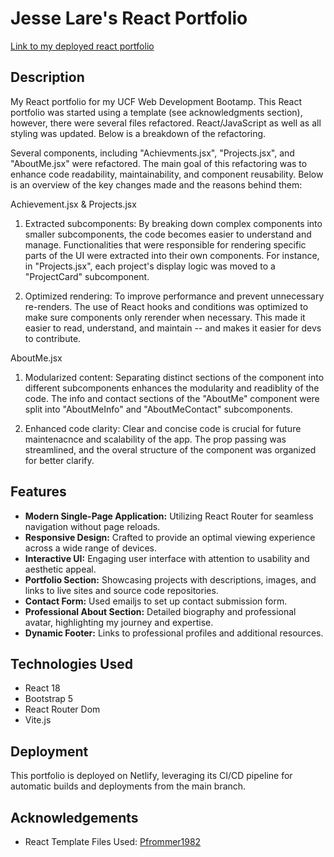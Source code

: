 # Jesse Lare's React Portfolio

[Link to my deployed react portfolio](https://jl-react-portfolio.netlify.app/)

## Description

My React portfolio for my UCF Web Development Bootamp. This React portfolio was started using a template (see acknowledgments section), however, there were several files refactored. React/JavaScript as well as all styling was updated. Below is a breakdown of the refactoring.

Several components, including "Achievments.jsx", "Projects.jsx", and "AboutMe.jsx" were refactored. The main goal of this refactoring was to enhance code readability, maintainability, and component reusability. Below is an overview of the key changes made and the reasons behind them:

Achievement.jsx & Projects.jsx
1. Extracted subcomponents: By breaking down complex components into smaller subcomponents, the code becomes easier to understand and manage. Functionalities that were responsible for rendering specific parts of the UI were extracted into their own components. For instance, in "Projects.jsx", each project's display logic was moved to a "ProjectCard" subcomponent.

2. Optimized rendering: To improve performance and prevent unnecessary re-renders. The use of React hooks and conditions was optimized to make sure components only rerender when necessary. This made it easier to read, understand, and maintain -- and makes it easier for devs to contribute.

AboutMe.jsx
1. Modularized content: Separating distinct sections of the component into different subcomponents enhances the modularity and readiblity of the code. The info and contact sections of the "AboutMe" component were split into "AboutMeInfo" and "AboutMeContact" subcomponents.

2. Enhanced code clarity: Clear and concise code is crucial for future maintenacnce and scalability of the app. The prop passing was streamlined, and the overal structure of the component was organized for better clarify.

## Features

- **Modern Single-Page Application:** Utilizing React Router for seamless navigation without page reloads.
- **Responsive Design:** Crafted to provide an optimal viewing experience across a wide range of devices.
- **Interactive UI:** Engaging user interface with attention to usability and aesthetic appeal.
- **Portfolio Section:** Showcasing projects with descriptions, images, and links to live sites and source code repositories.
- **Contact Form:** Used emailjs to set up contact submission form.
- **Professional About Section:** Detailed biography and professional avatar, highlighting my journey and expertise.
- **Dynamic Footer:** Links to professional profiles and additional resources.

## Technologies Used

- React 18
- Bootstrap 5
- React Router Dom
- Vite.js

## Deployment

This portfolio is deployed on Netlify, leveraging its CI/CD pipeline for automatic builds and deployments from the main branch.

## Acknowledgements

- React Template Files Used: [Pfrommer1982](https://github.com/Pfrommer1982/Complete_Portfolio)